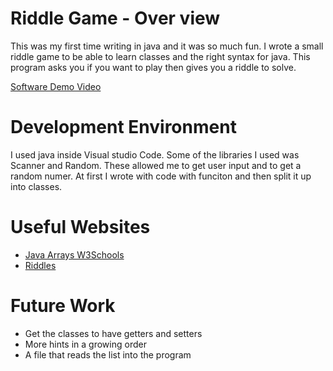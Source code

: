 # Riddle Game - Over view 

This was my first time writing in java and it was so much fun. I wrote a small riddle game to be able to learn classes and the right syntax for java. This program asks you if you want to play then gives you a riddle to solve. 

[Software Demo Video](https://youtu.be/JdCTPNX9SEc)

# Development Environment

I used java inside Visual studio Code. Some of the libraries I used was Scanner and Random. These allowed me to get user input and to get a random numer. At first I wrote with code with funciton and then split it up into classes. 

# Useful Websites

* [Java Arrays W3Schools](https://www.w3schools.com/java/java_arrays.asp)
* [Riddles](https://parade.com/947956/parade/riddles/)

# Future Work

* Get the classes to have getters and setters
* More hints in a growing order
* A file that reads the list into the program